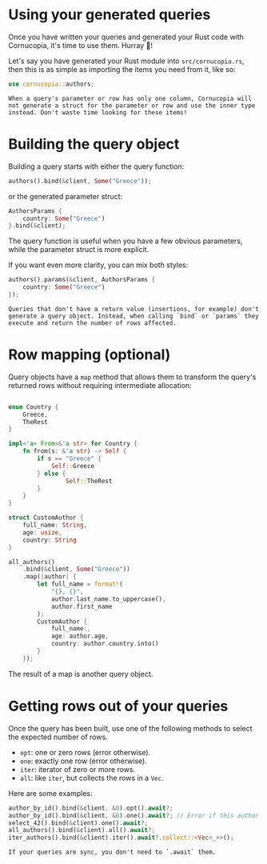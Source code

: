 # Using your generated queries
Once you have written your queries and generated your Rust code with Cornucopia, it's time to use them. Hurray 🎉!

Let's say you have generated your Rust module into `src/cornucopia.rs`, then this is as simple as importing the items you need from it, like so:
```rust
use cornucopia::authors;
```

```admonish note
When a query's parameter or row has only one column, Cornucopia will not generate a struct for the parameter or row and use the inner type instead. Don't waste time looking for these items!
```

# Building the query object
Building a query starts with either the query function:
```rust
authors().bind(&client, Some("Greece"));
```
or the generated parameter struct:
```rust
AuthorsParams {
    country: Some("Greece")
}.bind(&client);
```
The query function is useful when you have a few obvious parameters, while the parameter struct is more explicit.

If you want even more clarity, you can mix both styles:
```rust
authors().params(&client, AuthorsParams {
    country: Some("Greece")
});
```

```admonish note
Queries that don't have a return value (insertions, for example) don't generate a query object. Instead, when calling `bind` or `params` they execute and return the number of rows affected.
```

# Row mapping (optional)
Query objects have a `map` method that allows them to transform the query's returned rows without requiring intermediate allocation:
```rust

enum Country {
    Greece,
    TheRest
}

impl<'a> From<&'a str> for Country {
    fn from(s: &'a str) -> Self {
        if s == "Greece" {
            Self::Greece
        } else {
                Self::TheRest
        }
    }
}

struct CustomAuthor {
    full_name: String,
    age: usize,
    country: String
}

all_authors()
    .bind(&client, Some("Greece"))
    .map(|author| {
        let full_name = format!(
            "{}, {}",
            author.last_name.to_uppercase(),
            author.first_name
        );
        CustomAuthor {
            full_name:,
            age: author.age,
            country: author.country.into()
        }
    });

```
The result of a map is another query object.

# Getting rows out of your queries
Once the query has been built, use one of the following methods to select the expected number of rows.
* `opt`: one or zero rows (error otherwise).
* `one`: exactly one row (error otherwise).
* `iter`: iterator of zero or more rows.
* `all`: like `iter`, but collects the rows in a  `Vec`.

Here are some examples:

```rust
author_by_id().bind(&client, &0).opt().await?;
author_by_id().bind(&client, &0).one().await?; // Error if this author id doesn't exist
select_42().bind(&client).one().await?;
all_authors().bind(&client).all().await?;
iter_authors().bind(&client).iter().await?.collect::<Vec<_>>();
```

```admonish note
If your queries are sync, you don't need to `.await` them.
```